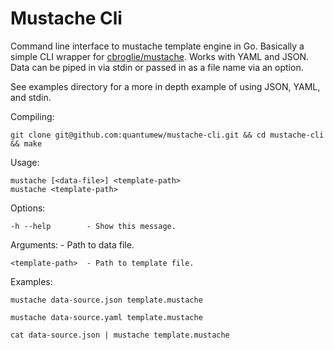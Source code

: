 Mustache Cli
============

Command line interface to mustache template engine in Go.
Basically a simple CLI wrapper for [cbroglie/mustache](https://github.com/cbroglie/mustache).
Works with YAML and JSON. Data can be piped in via stdin or passed in as a file name via an option.

See examples directory for a more in depth example of using JSON, YAML, and stdin.

Compiling:

    git clone git@github.com:quantumew/mustache-cli.git && cd mustache-cli && make

Usage:

    mustache [<data-file>] <template-path>
    mustache <template-path>

Options:

    -h --help        - Show this message.

Arguments:
    <data-file>      - Path to data file.

    <template-path>  - Path to template file.

Examples:

    mustache data-source.json template.mustache

    mustache data-source.yaml template.mustache

    cat data-source.json | mustache template.mustache
